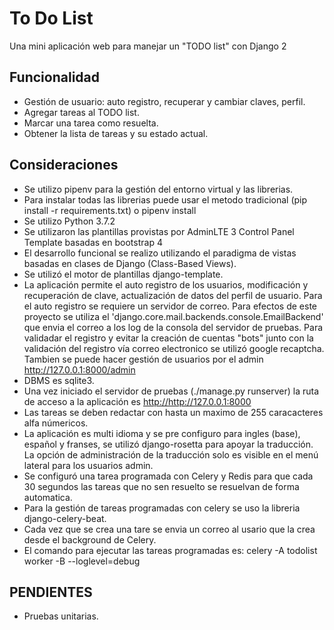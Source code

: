 # To Do List

Una mini aplicación web para manejar un "TODO list" con Django 2

## Funcionalidad

- Gestión de usuario: auto registro, recuperar y cambiar claves, perfil.
- Agregar tareas al TODO list.
- Marcar una tarea como resuelta.
- Obtener la lista de tareas y su estado actual.

## Consideraciones

- Se utilizo pipenv para la gestión del entorno virtual y las librerias.
- Para instalar todas las librerias puede usar el metodo tradicional (pip install -r requirements.txt) o pipenv install
- Se utilizo Python 3.7.2
- Se utilizaron las plantillas provistas por AdminLTE 3 Control Panel Template basadas en bootstrap 4
- El desarrollo funcional se realizo utilizando el paradigma de vistas basadas en clases de Django (Class-Based Views).
- Se utilizó el motor de plantillas django-template.
- La aplicación permite el auto registro de los usuarios, modificación y recuperación de clave, actualización de datos del perfil de usuario. Para el auto registro se requiere un servidor de correo. Para efectos de este proyecto se utiliza el 'django.core.mail.backends.console.EmailBackend' que envia el correo a los log de la consola del servidor de pruebas. Para validadar el registro y evitar la creación de cuentas "bots" junto con la validación del registro vía correo electronico se utilizó google recaptcha. Tambien se puede hacer gestión de usuarios por el admin <http://127.0.0.1:8000/admin>
- DBMS es sqlite3.
- Una vez iniciado el servidor de pruebas (./manage.py runserver) la ruta de acceso a la aplicación es <http://http://127.0.0.1:8000>
- Las tareas se deben redactar con hasta un maximo de 255 caracacteres alfa númericos.
- La aplicación es multi idioma y se pre configuro para ingles (base), español y franses, se utilizó django-rosetta para apoyar la traducción. La opción de administración de la traducción solo es visible en el menú lateral para los usuarios admin.
- Se configuró una tarea programada con Celery y Redis para que cada 30 segundos las tareas que no sen resuelto se resuelvan de forma automatica.
- Para la gestión de tareas programadas con celery  se uso la libreria django-celery-beat.
- Cada vez que se crea una tare se envia un correo al usario que la crea desde el background de Celery.
- El comando para ejecutar las tareas programadas es: celery -A todolist worker -B --loglevel=debug

## PENDIENTES

- Pruebas unitarias.
